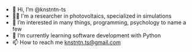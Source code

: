 - 👋 Hi, I’m @knstntn-ts
- 🕵️‍♂️ I'm a researcher in photovoltaics, specialized in simulations
- 👀 I’m interested in many things, programming, psychology to name a few
- 🌱 I’m currently learning software development with Python
- 📫 How to reach me knstntn.ts@gmail.com

<!---
knstntn-ts/knstntn-ts is a ✨ special ✨ repository because its `README.md` (this file) appears on your GitHub profile.
You can click the Preview link to take a look at your changes.
--->
